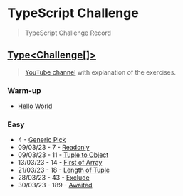 # TypeScript Challenge
> TypeScript Challenge  Record

## [Type<Challenge[]>](https://github.com/type-challenges/type-challenges)
> [YouTube channel](https://www.youtube.com/@MichiganTypeScript) with explanation of the exercises.

### Warm-up
- [Hello World](https://github.com/type-challenges/type-challenges/issues/24347)

### Easy
- 4 - [Generic Pick](https://github.com/type-challenges/type-challenges/issues/24437)
- 09/03/23 - 7 - [Readonly](https://github.com/type-challenges/type-challenges/issues/24720)
- 09/03/23 - 11 - [Tuple to Object](https://github.com/type-challenges/type-challenges/issues/24725)
- 13/03/23 - 14 - [First of Array](https://github.com/type-challenges/type-challenges/issues/24991)
- 21/03/23 - 18 - [Length of Tuple](https://github.com/type-challenges/type-challenges/issues/25445)
- 28/03/23 - 43 - [Exclude](https://github.com/type-challenges/type-challenges/issues/25754)
- 30/03/23 - 189 - [Awaited](https://github.com/type-challenges/type-challenges/issues/25837)
